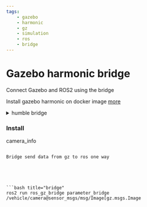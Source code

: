 ```yaml
---
tags:
    - gazebo
    - harmonic
    - gz
    - simulation
    - ros
    - bridge
---
```


# Gazebo harmonic bridge
Connect Gazebo and ROS2 using the bridge


Install gazebo harmonic on docker image [more](Simulation/Gazebo/gz_harmonic_docker/)

<details>
    <summary>humble bridge</summary>

     
Install bridge from osrf repository

```bash title="set gazebo and bridge in dockerfile"
RUN curl https://packages.osrfoundation.org/gazebo.gpg --output /usr/share/keyrings/pkgs-osrf-archive-keyring.gpg \
  && echo "deb [arch=$(dpkg --print-architecture) signed-by=/usr/share/keyrings/pkgs-osrf-archive-keyring.gpg] http://packages.osrfoundation.org/gazebo/ubuntu-stable $(lsb_release -cs) main" | sudo tee /etc/apt/sources.list.d/gazebo-stable.list > /dev/null \
  && apt-get update && apt-get install -q -y --no-install-recommends \
  gz-harmonic \
  ros-humble-ros-gzharmonic \
  && rm -rf /var/lib/apt/lists/*
```

```bash
apt-get install ros-humble-ros-gzharmonic
```
</details>



### Install
camera_info
```

Bridge send data from gz to ros one way


     


```bash title="bridge"
ros2 run ros_gz_bridge parameter_bridge /vehicle/camera@sensor_msgs/msg/Image[gz.msgs.Image

```

